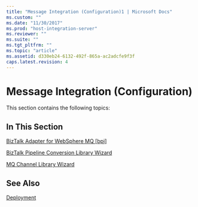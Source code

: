```yaml
---
title: "Message Integration (Configuration)1 | Microsoft Docs"
ms.custom: ""
ms.date: "11/30/2017"
ms.prod: "host-integration-server"
ms.reviewer: ""
ms.suite: ""
ms.tgt_pltfrm: ""
ms.topic: "article"
ms.assetid: d330eb24-6132-492f-865a-ac2adcfe9f3f
caps.latest.revision: 4
---
```

# Message Integration (Configuration)
This section contains the following topics:  
  
## In This Section  
 [BizTalk Adapter for WebSphere MQ &#91;bpi&#93;](http://msdn.microsoft.com/en-us/dd7c7007-d20f-4c55-b64d-9782982ade06)  
  
 [BizTalk Pipeline Conversion Library Wizard](../HIS2010/biztalk-pipeline-conversion-library-wizard2.md)  
  
 [MQ Channel Library Wizard](../HIS2010/mq-channel-library-wizard2.md)  
  
## See Also  
 [Deployment](../HIS2010/deployment1.md)